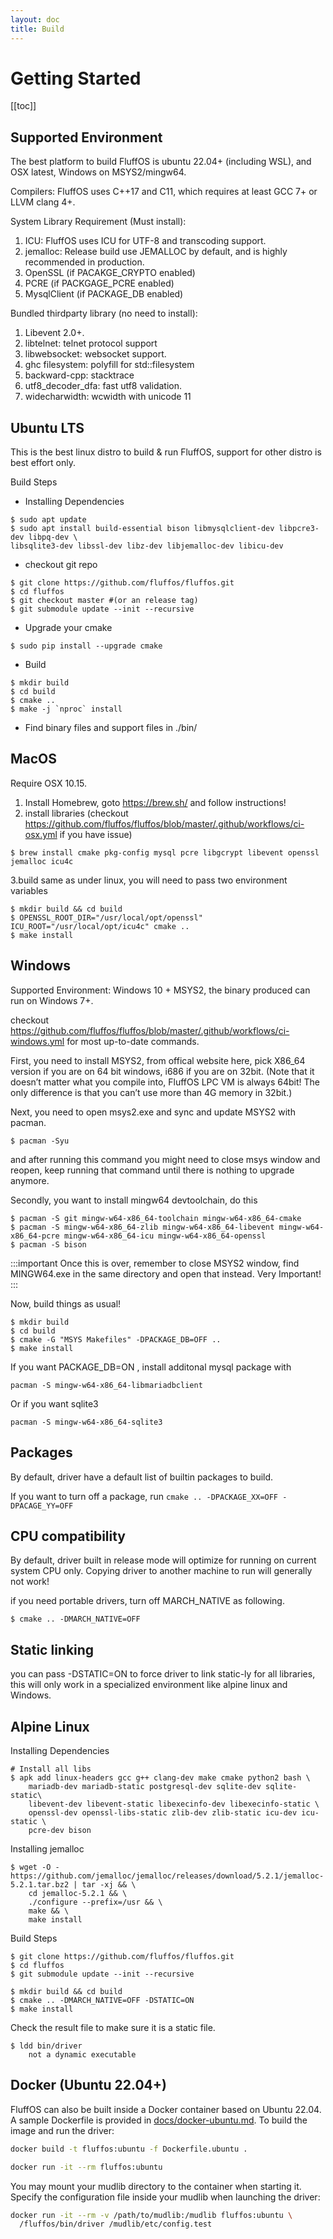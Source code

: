 ```yaml
---
layout: doc
title: Build
---
```


# Getting Started

[[toc]]

## Supported Environment

The best platform to build FluffOS is ubuntu 22.04+ (including WSL), and OSX latest, Windows on MSYS2/mingw64.

Compilers: FluffOS uses C++17 and C11, which requires at least GCC 7+ or LLVM clang 4+.

System Library Requirement (Must install):

1. ICU: FluffOS uses ICU for UTF-8 and transcoding support.
2. jemalloc: Release build use JEMALLOC by default, and is highly recommended in production.
3. OpenSSL (if PACAKGE_CRYPTO enabled)
4. PCRE (if PACKGAGE_PCRE enabled)
5. MysqlClient (if PACKAGE_DB enabled)

Bundled thirdparty library (no need to install):

1. Libevent 2.0+.
2. libtelnet: telnet protocol support
3. libwebsocket: websocket support.
4. ghc filesystem: polyfill for std::filesystem
5. backward-cpp: stacktrace
6. utf8_decoder_dfa: fast utf8 validation.
7. widecharwidth: wcwidth with unicode 11

## Ubuntu LTS

This is the best linux distro to build & run FluffOS, support for other distro is best effort only.

Build Steps

- Installing Dependencies
```shell
$ sudo apt update
$ sudo apt install build-essential bison libmysqlclient-dev libpcre3-dev libpq-dev \
libsqlite3-dev libssl-dev libz-dev libjemalloc-dev libicu-dev
```

- checkout git repo
```shell
$ git clone https://github.com/fluffos/fluffos.git
$ cd fluffos
$ git checkout master #(or an release tag)
$ git submodule update --init --recursive
```
- Upgrade your cmake
```shell
$ sudo pip install --upgrade cmake
```
- Build
```shell
$ mkdir build
$ cd build
$ cmake ..
$ make -j `nproc` install
```

- Find binary files and support files in ./bin/

## MacOS

Require OSX 10.15.

1. Install Homebrew, goto <https://brew.sh/> and follow instructions!
2. install libraries (checkout <https://github.com/fluffos/fluffos/blob/master/.github/workflows/ci-osx.yml> if you
 have issue)
```shell
$ brew install cmake pkg-config mysql pcre libgcrypt libevent openssl jemalloc icu4c
```
3.build same as under linux, you will need to pass two environment variables
```shell
$ mkdir build && cd build
$ OPENSSL_ROOT_DIR="/usr/local/opt/openssl" ICU_ROOT="/usr/local/opt/icu4c" cmake ..
$ make install
```

## Windows

Supported Environment: Windows 10 + MSYS2, the binary produced can run on Windows 7+.

checkout <https://github.com/fluffos/fluffos/blob/master/.github/workflows/ci-windows.yml> for most up-to-date commands.

First, you need to install MSYS2, from offical website here, pick X86_64 version if you are on 64 bit windows, i686 if you are on 32bit. (Note that it doesn’t matter what you compile into, FluffOS LPC VM is always 64bit! The only difference is that you can’t use more than 4G memory in 32bit.)

Next, you need to open msys2.exe and sync and update MSYS2 with pacman.

```shell
$ pacman -Syu
```

and after running this command you might need to close msys window and reopen, keep running that command until there is nothing to upgrade anymore.

Secondly, you want to install mingw64 devtoolchain, do this

```shell
$ pacman -S git mingw-w64-x86_64-toolchain mingw-w64-x86_64-cmake
$ pacman -S mingw-w64-x86_64-zlib mingw-w64-x86_64-libevent mingw-w64-x86_64-pcre mingw-w64-x86_64-icu mingw-w64-x86_64-openssl
$ pacman -S bison
```

:::important
Once this is over, remember to close MSYS2 window, find MINGW64.exe in the same directory and open that instead. Very Important!
:::

Now, build things as usual!

```shell
$ mkdir build
$ cd build
$ cmake -G "MSYS Makefiles" -DPACKAGE_DB=OFF ..
$ make install
```
If you want PACKAGE_DB=ON , install additonal mysql package with

```shell
pacman -S mingw-w64-x86_64-libmariadbclient
```
Or if you want sqlite3

```shell
pacman -S mingw-w64-x86_64-sqlite3
```

## Packages

By default, driver have a default list of builtin packages to build.

If you want to turn off a package, run `cmake .. -DPACKAGE_XX=OFF -DPACAGE_YY=OFF`

## CPU compatibility

By default, driver built in release mode will optimize for running on current system CPU only. Copying driver to
another machine to run will generally not work!

if you need portable drivers, turn off MARCH_NATIVE as following.

```shell
$ cmake .. -DMARCH_NATIVE=OFF
```

## Static linking

you can pass -DSTATIC=ON to force driver to link static-ly for all libraries, this will only work in a specialized
 environment like alpine linux and Windows.

## Alpine Linux

Installing Dependencies

```shell
# Install all libs
$ apk add linux-headers gcc g++ clang-dev make cmake python2 bash \
    mariadb-dev mariadb-static postgresql-dev sqlite-dev sqlite-static\
    libevent-dev libevent-static libexecinfo-dev libexecinfo-static \
    openssl-dev openssl-libs-static zlib-dev zlib-static icu-dev icu-static \
    pcre-dev bison
```

Installing jemalloc

```shell
$ wget -O - https://github.com/jemalloc/jemalloc/releases/download/5.2.1/jemalloc-5.2.1.tar.bz2 | tar -xj && \
    cd jemalloc-5.2.1 && \
    ./configure --prefix=/usr && \
    make && \
    make install
```

Build Steps

```shell
$ git clone https://github.com/fluffos/fluffos.git
$ cd fluffos
$ git submodule update --init --recursive

$ mkdir build && cd build
$ cmake .. -DMARCH_NATIVE=OFF -DSTATIC=ON
$ make install
```

Check the result file to make sure it is a static file.

```shell
$ ldd bin/driver
    not a dynamic executable
```

## Docker (Ubuntu 22.04+)

FluffOS can also be built inside a Docker container based on Ubuntu 22.04. A
sample Dockerfile is provided in [docs/docker-ubuntu.md](docker-ubuntu.md).
To build the image and run the driver:

```bash
docker build -t fluffos:ubuntu -f Dockerfile.ubuntu .

docker run -it --rm fluffos:ubuntu
```

You may mount your mudlib directory to the container when starting it. Specify
the configuration file inside your mudlib when launching the driver:

```bash
docker run -it --rm -v /path/to/mudlib:/mudlib fluffos:ubuntu \
  /fluffos/bin/driver /mudlib/etc/config.test
```

